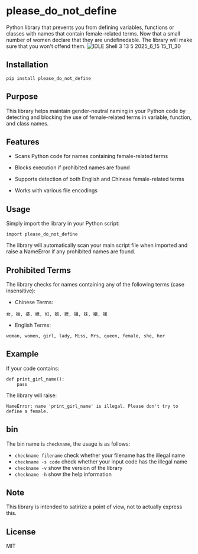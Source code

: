 # please_do_not_define
Python library that prevents you from defining variables, functions or classes with names that contain female-related terms.
Now that a small number of women declare that they are undefinedable. The library will make sure that you won't offend them.
![IDLE Shell 3 13 5 2025_6_15 15_11_30](https://github.com/user-attachments/assets/84e97919-4842-4b3c-a809-8f32f9e2aa86)


## Installation

`pip install please_do_not_define`

## Purpose

This library helps maintain gender-neutral naming in your Python code by detecting and blocking the use of female-related terms in variable, function, and class names.

## Features
- Scans Python code for names containing female-related terms

- Blocks execution if prohibited names are found

- Supports detection of both English and Chinese female-related terms

- Works with various file encodings

## Usage

Simply import the library in your Python script:

`import please_do_not_define`

The library will automatically scan your main script file when imported and raise a NameError if any prohibited names are found.

## Prohibited Terms

The library checks for names containing any of the following terms (case insensitive):

- Chinese Terms:

`女, 姑, 婆, 媳, 妇, 娘, 嬷, 姐, 妹, 嬢, 媛`

- English Terms:

`woman, women, girl, lady, Miss, Mrs, queen, female, she, her`

## Example

If your code contains:
```
def print_girl_name():
    pass
```

The library will raise:

`NameError: name 'print_girl_name' is illegal. Please don't try to define a female.`

## bin

The bin name is `checkname`, the usage is as follows:

- `checkname filename` check whether your filename has the illegal name
- `checkname -s code` check whether your input code has the illegal name
- `checkname -v` show the version of the library
- `checkname -h` show the help information

## Note

This library is intended to satirize a point of view, not to actually express this.

## License

MIT
